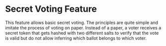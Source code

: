 # Secret Voting Feature
This feature allows basic secret voting.
The principles are quite simple and imitate the process of voting on paper.
Instead of a paper, a voter receives a secret token that gets hashed with
two different salts to verify that the vote is valid but do not allow inferring
which ballot belongs to which voter.


